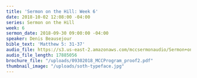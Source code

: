 ```yaml
---
title: 'Sermon on the Hill: Week 6'
date: 2018-10-02 12:08:00 -04:00
series: Sermon on the Hill
week: 6
sermon_date: 2018-09-30 09:00:00 -04:00
speaker: Denis Beausejour
bible_text: 'Matthew 5: 31-37'
audio_file: https://s3.us-east-2.amazonaws.com/mccsermonaudio/Sermon+on+the+Hill_+Week+6.lite.mp3
audio_file_length: 17885056
brochure_file: "/uploads/09302018_MCCProgram_proof2.pdf"
thumbnail_image: "/uploads/soth-typeface.jpg"
---
```


